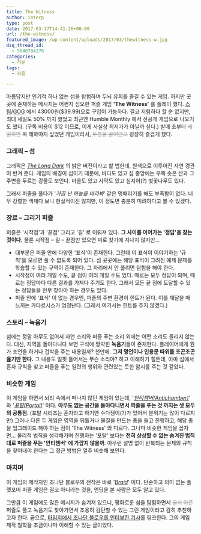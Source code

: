```yaml
---
title: The Witness
author: interp
type: post
date: 2017-03-17T14:41:26+00:00
url: /the-witness/
featured_image: /wp-content/uploads/2017/03/thewitness-w.jpg
dsq_thread_id:
  - 5640784278
categories:
  - 리뷰
tags:
  - 퍼즐

---
```

아름답지만 인기척 하나 없는 섬을 탐험하며 두뇌 유희를 즐길 수 있는 게임. 하지만 곳곳에 존재하는 메시지는 어쩐지 심오한 퍼즐 게임 **'The Witness'** 를 플레이 했다. [스팀][1]/[GOG][2] 에서 43000원($39.99)으로 구입이 가능하다. 결코 저렴하다 할 순 없지만, 최대 세일도 50% 까지 했었고 최근엔 Humble Monthly 에서 선공개 게임으로 나오기도 했다. (구독 비용이 $12 이므로, 이게 사실상 최저가가 아닐까 싶다.) 발매 초부터 <span style="color: #999999;"><del>세일하면</del></span> 꼭 해봐야지 싶었던 게임이라서, <span style="color: #999999;"><del>두통을 끌어안고</del></span> 굉장히 즐겁게 했다.

### 그래픽 &#8211; 섬

그래픽은 [_The Long Dark_][3] 의 밝은 버전이라고 할 법한데, 원색으로 이루어진 자연 경관이 반겨 준다. 게임의 배경이 섬이기 때문에, 바다도 있고 섬 중앙에는 우뚝 솟은 산과 그 주변을 두르는 강물도 보인다. 마을도 있고 사막도 있고 심지어(?) 벚꽃나무도 있다.

그래서 퍼즐을 풀다가 '_가끔 난 하늘을 바라봐_' 같은 멍때리기를 해도 부족함이 없다. 너무 강렬한 색채다 보니 현실적이진 않지만, 이 정도면 충분히 미려하다고 볼 수 있겠다.

### 장르 &#8211; 그리기 퍼즐

퍼즐은 '시작점'과 '끝점' 그리고 '길' 로 이뤄져 있다. **그 사이를 이어가는 '정답'을 찾는 것이다.** 물론 시작점 &#8211; 길 &#8211; 끝점만 있으면 미로 찾기에 지나지 않지만&#8230;

  * 대부분은 퍼즐 안에 다양한 '표식'이 존재한다. 그런데 이 표식이 이야기하는 '규칙'을 모르면 풀 수 없도록 되어 있다. 섬 곳곳에는 해당 표식이 그려진 예제 문제를 학습할 수 있는 구역이 존재한다. 그 자리에서 안 풀리면 탐험을 해야 한다.
  * 시작점이 여러 개일 수도, 끝 점이 여러 개일 수도 있다. 때로는 모두 정답이 되며, 때로는 정답마다 다른 결과를 가져다 주기도 한다. 그래서 모든 끝 점에 도달할 수 있는 정답들을 전부 찾아야 하는 경우도 있다.
  * 퍼즐 안에 '표식' 이 없는 경우엔, 퍼즐의 주변 환경이 힌트가 된다. 이를 깨달을 때 느끼는 카타르시스가 엄청난다. (그래서 여기서는 힌트를 주지 않겠다.)

### 스토리 &#8211; 녹음기

섬에는 정말 아무도 없어서 자연 소리와 퍼즐 푸는 소리 외에는 어떤 소리도 들리지 않는다. 대신, 지역을 돌아다니다 보면 구석에 짱박힌 **녹음기**들이 존재한다. 플레이어에게 뭔가 조언을 하거나 겁박을 주는 내용일까? 천만에. **그저 명언이나 인용문 따위를 조곤조곤 읊기만 한다.** 그 내용도 얼핏 들어서는 무슨 소리야? 하고 이해하기 힘든데, 아마 섬에서 혼자 규칙을 찾고 퍼즐을 푸는 일련의 행위와 관련있는 듯한 암시를 주는 것 같았다.

### 비슷한 게임

이 게임을 하면서 뇌리 속에서 떠나지 않던 게임이 있는데, '_[안티챔버(Antichamber)][4]_' 와 '_[포탈(Portal)][5]_' 이다. **아무도 없는 공간을 돌아다니면서 퍼즐을 푸는 것 까지는 셋 모두의 공통점**. (포탈 시리즈는 혼자라고 하기엔 수다쟁이(?)가 있어서 분위기는 많이 다르지만) 그러나 다른 두 게임은 영역을 뒤틀거나 물질을 만드는 총을 들고 진행하고, 해당 총을 업그레이드 해야 하는 점이 'The Witness' 와 다르다. 그나마 비슷한 게임을 꼽자면&#8230; 물리적 법칙을 생각해가며 진행하는 '포탈' 보다는 **전혀 상상할 수 없는 숨겨진 법칙대로 퍼즐을 푸는 '안티챔버' 에 가깝지 않을까**. 아무런 설명 없이 반복되는 문제의 규칙을 찾아내야 한다는 그 접근 방법은 얼추 비슷해 보인다.

### 마치며

이 게임의 제작자인 조나단 블로우의 전작은 바로 '[_Braid_][6]' 이다. 단순하고 의미 없는 플랫포머 퍼즐 게임은 결코 아니라는 것을, 엔딩을 본 사람은 모두 알고 있다.

그만큼 이 게임에도 많은 메시지가 숨겨져 있으니, 평화로운 섬을 탐험하면서 <span style="color: #999999;"><del>골치 아픈</del></span> 퍼즐도 풀고 녹음기도 찾아가면서 조용히 감탄할 수 있는 그런 게임이라고 감히 추천하고자 한다. 끝으로, [타임지에서 조나단 블로우를 인터뷰한 기사][7]를 링크한다. 그의 게임 제작 철학을 조금이나마 이해할 수 있는 글이었다.

 [1]: http://store.steampowered.com/app/210970/
 [2]: https://www.gog.com/game/the_witness
 [3]: http://store.steampowered.com/app/305620/
 [4]: http://store.steampowered.com/app/219890/
 [5]: http://store.steampowered.com/app/400/
 [6]: http://store.steampowered.com/app/26800/
 [7]: http://time.com/4355763/the-witness-jonathan-blow-interview/